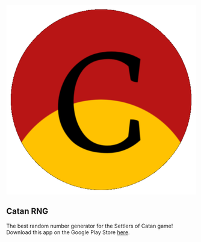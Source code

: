 ![catan_icon](https://github.com/n-anselm/Catan-RNG/blob/master/app/src/main/res/drawable/catan_round_512x512.png)
## Catan RNG
The best random number generator for the Settlers of Catan game!
Download this app on the Google Play Store [here](https://play.google.com/store/apps/details?id=com.anselmdevelopment.catanrng).
